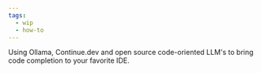 ```yaml
---
tags:
  - wip
  - how-to
---
```


Using Ollama, Continue.dev and open source code-oriented LLM's to bring code completion to your favorite IDE. 
